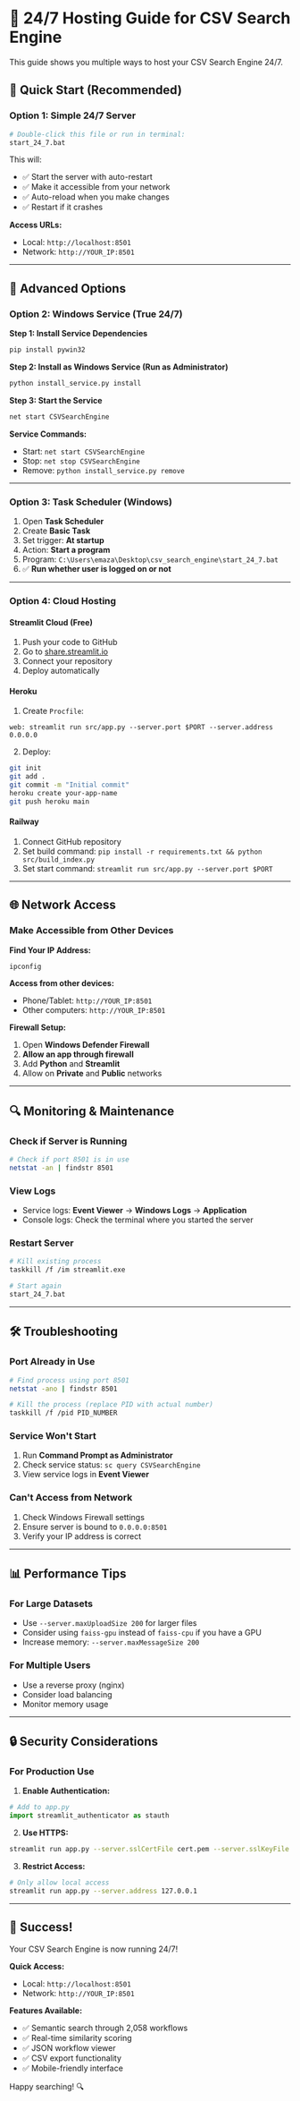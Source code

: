 # 🚀 24/7 Hosting Guide for CSV Search Engine

This guide shows you multiple ways to host your CSV Search Engine 24/7.

## 🎯 Quick Start (Recommended)

### Option 1: Simple 24/7 Server
```bash
# Double-click this file or run in terminal:
start_24_7.bat
```

This will:
- ✅ Start the server with auto-restart
- ✅ Make it accessible from your network
- ✅ Auto-reload when you make changes
- ✅ Restart if it crashes

**Access URLs:**
- Local: `http://localhost:8501`
- Network: `http://YOUR_IP:8501`

---

## 🔧 Advanced Options

### Option 2: Windows Service (True 24/7)

**Step 1: Install Service Dependencies**
```bash
pip install pywin32
```

**Step 2: Install as Windows Service (Run as Administrator)**
```bash
python install_service.py install
```

**Step 3: Start the Service**
```bash
net start CSVSearchEngine
```

**Service Commands:**
- Start: `net start CSVSearchEngine`
- Stop: `net stop CSVSearchEngine`
- Remove: `python install_service.py remove`

---

### Option 3: Task Scheduler (Windows)

1. Open **Task Scheduler**
2. Create **Basic Task**
3. Set trigger: **At startup**
4. Action: **Start a program**
5. Program: `C:\Users\emaza\Desktop\csv_search_engine\start_24_7.bat`
6. ✅ **Run whether user is logged on or not**

---

### Option 4: Cloud Hosting

#### Streamlit Cloud (Free)
1. Push your code to GitHub
2. Go to [share.streamlit.io](https://share.streamlit.io)
3. Connect your repository
4. Deploy automatically

#### Heroku
1. Create `Procfile`:
```
web: streamlit run src/app.py --server.port $PORT --server.address 0.0.0.0
```

2. Deploy:
```bash
git init
git add .
git commit -m "Initial commit"
heroku create your-app-name
git push heroku main
```

#### Railway
1. Connect GitHub repository
2. Set build command: `pip install -r requirements.txt && python src/build_index.py`
3. Set start command: `streamlit run src/app.py --server.port $PORT`

---

## 🌐 Network Access

### Make Accessible from Other Devices

**Find Your IP Address:**
```bash
ipconfig
```

**Access from other devices:**
- Phone/Tablet: `http://YOUR_IP:8501`
- Other computers: `http://YOUR_IP:8501`

**Firewall Setup:**
1. Open **Windows Defender Firewall**
2. **Allow an app through firewall**
3. Add **Python** and **Streamlit**
4. Allow on **Private** and **Public** networks

---

## 🔍 Monitoring & Maintenance

### Check if Server is Running
```bash
# Check if port 8501 is in use
netstat -an | findstr 8501
```

### View Logs
- Service logs: **Event Viewer** → **Windows Logs** → **Application**
- Console logs: Check the terminal where you started the server

### Restart Server
```bash
# Kill existing process
taskkill /f /im streamlit.exe

# Start again
start_24_7.bat
```

---

## 🛠️ Troubleshooting

### Port Already in Use
```bash
# Find process using port 8501
netstat -ano | findstr 8501

# Kill the process (replace PID with actual number)
taskkill /f /pid PID_NUMBER
```

### Service Won't Start
1. Run **Command Prompt as Administrator**
2. Check service status: `sc query CSVSearchEngine`
3. View service logs in **Event Viewer**

### Can't Access from Network
1. Check Windows Firewall settings
2. Ensure server is bound to `0.0.0.0:8501`
3. Verify your IP address is correct

---

## 📊 Performance Tips

### For Large Datasets
- Use `--server.maxUploadSize 200` for larger files
- Consider using `faiss-gpu` instead of `faiss-cpu` if you have a GPU
- Increase memory: `--server.maxMessageSize 200`

### For Multiple Users
- Use a reverse proxy (nginx)
- Consider load balancing
- Monitor memory usage

---

## 🔒 Security Considerations

### For Production Use
1. **Enable Authentication:**
```python
# Add to app.py
import streamlit_authenticator as stauth
```

2. **Use HTTPS:**
```bash
streamlit run app.py --server.sslCertFile cert.pem --server.sslKeyFile key.pem
```

3. **Restrict Access:**
```bash
# Only allow local access
streamlit run app.py --server.address 127.0.0.1
```

---

## 🎉 Success!

Your CSV Search Engine is now running 24/7! 

**Quick Access:**
- Local: `http://localhost:8501`
- Network: `http://YOUR_IP:8501`

**Features Available:**
- ✅ Semantic search through 2,058 workflows
- ✅ Real-time similarity scoring
- ✅ JSON workflow viewer
- ✅ CSV export functionality
- ✅ Mobile-friendly interface

Happy searching! 🔍
